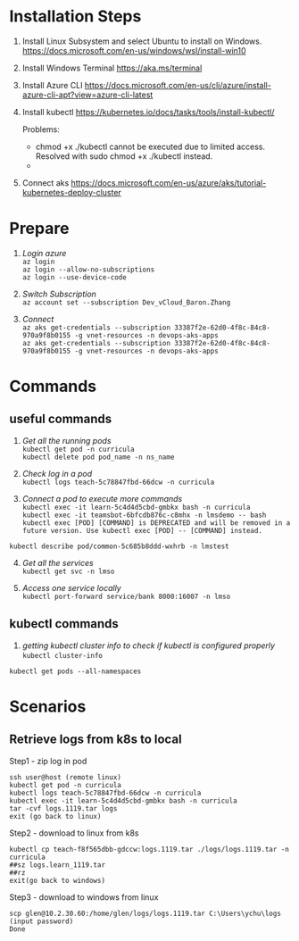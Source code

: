 # Installation Steps

1. Install Linux Subsystem and select Ubuntu to install on Windows.
https://docs.microsoft.com/en-us/windows/wsl/install-win10

2. Install Windows Terminal
https://aka.ms/terminal

3. Install Azure CLI
https://docs.microsoft.com/en-us/cli/azure/install-azure-cli-apt?view=azure-cli-latest

4. Install kubectl
https://kubernetes.io/docs/tasks/tools/install-kubectl/

   Problems:
   - chmod +x ./kubectl cannot be executed due to limited access.
  Resolved with sudo chmod +x ./kubectl instead.
   - 

5. Connect aks
https://docs.microsoft.com/en-us/azure/aks/tutorial-kubernetes-deploy-cluster


# Prepare

1. *Login azure*<br/>
`az login`<br/>
`az login --allow-no-subscriptions`<br>
`az login --use-device-code`<br>

2. *Switch Subscription*<br/>
`az account set --subscription Dev_vCloud_Baron.Zhang`<br/>

3. *Connect*<br/>
`az aks get-credentials --subscription 33387f2e-62d0-4f8c-84c8-970a9f8b0155 -g vnet-resources -n devops-aks-apps`<br/>
`az aks get-credentials --subscription 33387f2e-62d0-4f8c-84c8-970a9f8b0155 -g vnet-resources -n devops-aks-apps`


# Commands

## useful commands
1. *Get all the running pods*<br/>
`kubectl get pod -n curricula`<br/>
`kubectl delete pod pod_name -n ns_name `<br/>

2. *Check log in a pod*<br/>
`kubectl logs teach-5c78847fbd-66dcw -n curricula`<br/>

3. *Connect a pod to execute more commands*<br/>
`kubectl exec -it learn-5c4d4d5cbd-gmbkx bash -n curricula`<br/>
`kubectl exec -it teamsbot-6bfcdb876c-c8mhx -n lmsdemo -- bash`<br/>
`kubectl exec [POD] [COMMAND] is DEPRECATED and will be removed in a future version. Use kubectl exec [POD] -- [COMMAND] instead.`


`kubectl describe pod/common-5c685b8ddd-wxhrb -n lmstest`

4. *Get all the services*<br/>
`kubectl get svc -n lmso`<br/>

5. *Access one service locally*<br/>
`kubectl port-forward service/bank 8000:16007 -n lmso`<br/>

## kubectl commands

1. *getting kubectl cluster info to check if kubectl is configured properly*
`kubectl cluster-info`

`kubectl get pods --all-namespaces`



# Scenarios

## Retrieve logs from k8s to local

Step1 - zip log in pod
```
ssh user@host (remote linux)
kubectl get pod -n curricula
kubectl logs teach-5c78847fbd-66dcw -n curricula
kubectl exec -it learn-5c4d4d5cbd-gmbkx bash -n curricula
tar -cvf logs.1119.tar logs
exit (go back to linux)
```
Step2 - download to linux from k8s
```
kubectl cp teach-f8f565dbb-gdccw:logs.1119.tar ./logs/logs.1119.tar -n curricula
##sz logs.learn_1119.tar
##rz
exit(go back to windows)
```
Step3 - download to windows from linux
```
scp glen@10.2.30.60:/home/glen/logs/logs.1119.tar C:\Users\ychu\logs
(input password)
Done
```







